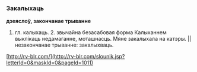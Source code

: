 ### Закалыхаць
**дзеяслоў, закончанае трыванне**

1. гл. калыхаць. 2. звычайна безасабовая форма Калыханнем выклікаць недамаганне, моташнасць. Мяне закалыхала на катэры. || незакончанае трыванне: закалыхваць.

<a rel="author">[http://rv-blr.com/](http://rv-blr.com/slounik.jsp?letterId=0&maskId=0&pageId=1011)</a>
